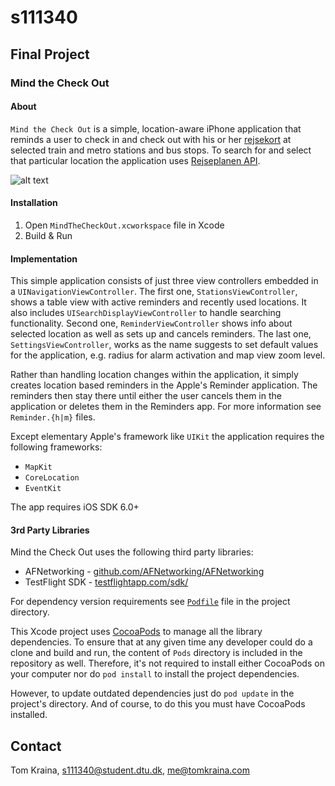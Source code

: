 s111340
=======

Final Project
-------------

### Mind the Check Out

#### About

`Mind the Check Out` is a simple, location-aware iPhone application that reminds a user to check in and check out with his or her [rejsekort](http://www.rejsekort.dk) at selected train and metro stations and bus stops. To search for and select that particular location the application uses [Rejseplanen API](http://labs.rejseplanen.dk/labs/data__brug/rejseplanens_api/).

![alt text](https://raw.github.com/kiniry-teaching/s111340/master/Project/Screenshot.png "Mind the Check Out screenshot")

#### Installation

1. Open `MindTheCheckOut.xcworkspace` file in Xcode
2. Build & Run

#### Implementation

This simple application consists of just three view controllers embedded in a `UINavigationViewController`. The first one, `StationsViewController`, shows a table view with active reminders and recently used locations. It also includes `UISearchDisplayViewController` to handle searching functionality. Second one, `ReminderViewController` shows info about selected location as well as sets up and cancels reminders. The last one, `SettingsViewController`, works as the name suggests to set default values for the application, e.g. radius for alarm activation and map view zoom level.

Rather than handling location changes within the application, it simply creates location based reminders in the Apple's Reminder application. The reminders then stay there until either the user cancels them in the application or deletes them in the Reminders app. For more information see `Reminder.{h|m}` files.

Except elementary Apple's framework like `UIKit` the application requires the following frameworks:

- `MapKit`
- `CoreLocation`
- `EventKit`

The app requires iOS SDK 6.0+

#### 3rd Party Libraries

Mind the Check Out uses the following third party libraries:

- AFNetworking - [github.com/AFNetworking/AFNetworking](https://github.com/AFNetworking/AFNetworking)
- TestFlight SDK - [testflightapp.com/sdk/](https://testflightapp.com/sdk/)

For dependency version requirements see [`Podfile`](https://github.com/kiniry-teaching/s111340/blob/master/Project/MindTheCheckOut/Podfile) file in the project directory.

This Xcode project uses [CocoaPods](https://github.com/CocoaPods/CocoaPods) to manage all the library dependencies. To ensure that at any given time any developer could do a clone and build and run, the content of `Pods` directory is included in the repository as well. Therefore, it's not required to install either CocoaPods on your computer nor do `pod install` to install the project dependencies.

However, to update outdated dependencies just do `pod update` in the project's directory. And of course, to do this you must have CocoaPods installed.

Contact
-------
Tom Kraina, s111340@student.dtu.dk, me@tomkraina.com